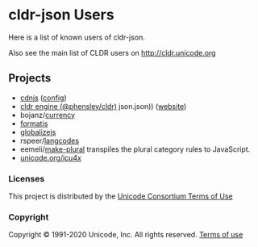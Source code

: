 # cldr-json Users

Here is a list of known users of cldr-json.

Also see the main list of CLDR users on <http://cldr.unicode.org>

## Projects

- [cdnjs](https://github.com/cdnjs/cdnjs/tree/master/ajax/libs/cldr-json) ([config](https://github.com/cdnjs/packages/blob/master/packages/c/cldr))
- [cldr engine (@phensley/cldr)](https://phensley.github.io/cldr-engine)
json.json)) ([website](https://cdnjs.com/libraries/cldr-json))
- bojanz/[currency](https://github.com/bojanz/currency)
- [formatjs](https://formatjs.io/)
- [globalizejs](https://github.com/globalizejs/globalize)
- rspeer/[langcodes](https://github.com/rspeer/langcodes)
- eemeli/[make-plural](https://github.com/eemeli/make-plural) transpiles the plural category rules to JavaScript.
- [unicode.org/icu4x](https://github.com/unicode-org/icu4x)



### Licenses

This project is distributed by the [Unicode Consortium Terms of Use](./LICENSE)

### Copyright

Copyright © 1991-2020 Unicode, Inc.
All rights reserved.
[Terms of use](http://www.unicode.org/copyright.html)
